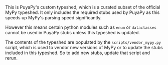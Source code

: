 This is PuyaPy's custom typeshed, which is a curated subset of the official MyPy typeshed.
It only includes the required stubs used by PuyaPy as this speeds up MyPy's parsing speed
significantly.

However this means certain python modules such as `enum` or `dataclasses` cannot be used in
PuyaPy stubs unless this typeshed is updated.

The contents of the typeshed are populated by the `scripts/vendor_mypy.py` script, which is used
to vendor new versions of MyPy or to update the stubs included in this typeshed. So to add new
stubs, update that script and rerun.